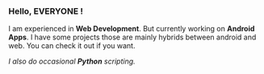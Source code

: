 ### Hello, EVERYONE !
I am experienced in **Web Development**. But currently working on **Android Apps**. I have some projects those are mainly hybrids between android and web. You can check it out if you want.

*I also do occasional **Python** scripting.*
